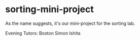 # sorting-mini-project
As the name suggests, it's our mini-project for the sorting lab.

Evening Tutors:
Boston
Simon
Ishita

